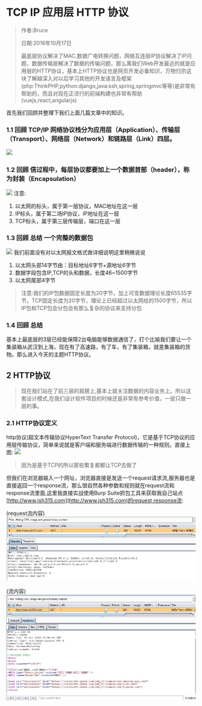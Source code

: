 # TCP IP 应用层 HTTP 协议


> 作者:Bruce
>
> 日期:2016年10月17日
>
> 最底层协议解决了MAC,数据广电转换问题，网络互连层IP协议解决了IP问题，数据传输层解决了数据的传输问题，那么离我们Web开发最近的就是应用层的HTTP协议，基本上HTTP协议也是网页开发必备知识，万物归宗这块了解越深入对以后学习其他的开发语言及框架(php:ThinkPHP,python:django,java:ssh,spring,springmvc等等)是非常有帮助的，而且对现在正流行的前端构建也非常有帮助(vuejs,react,angularjs)

首先我们回顾并整理下我们上面几篇文章中的知识。

### 1.1 回顾 TCP/IP 网络协议栈分为应用层（Application）、传输层（Transport）、网络层（Network）和链路层（Link）四层。
![](http://pic002.cnblogs.com/images/2012/467431/2012111621035424.jpg)

### 1.2 回顾 信过程中，每层协议都要加上一个数据首部（header），称为封装（Encapsulation）
![](http://image.beekka.com/blog/201205/bg2012052913.png)
注意:

1. 以太网的标头，属于第一层协议，MAC地址在这一层
2. IP标头，属于第二场IP协议，IP地址在这一层
3. TCP标头，属于第三层传输层，端口在这一层

### 1.3 回顾 总结 一个完整的数据包
![](http://pic002.cnblogs.com/images/2012/467431/2012111621050639.jpg)
我们前面没有对以太网报文格式做详细说明这里稍微说说

1.  以太网头部14字节由：目标地址6字节+源地址6字节
2.  数据字段包含IP,TCP的头和数据，长度46~1500字节
3.  以太网尾部4字节

>注意:我们的IP包数据固定长度为20字节，加上可变数据理论长度65535字节，TCP固定长度为20字节，理论上已经超过以太网给的1500字节，所以IP包和TCP包会分包会有那么复杂的协议来支持分包

### 1.4 回顾 总结
 基本上最底层的3层已经能保障2台电脑能够数据通信了，打个比喻我们要让一个集装箱从武汉到上海，现在有了高速路，有了车，有了集装箱，就差集装箱的货物。那么进入今天的主题HTTP协议。

## 2 HTTP协议
>现在我们站在了前三层的肩膀上,基本上就关注数据的内容业务上。所以这套设计模式,在我们设计软件项目的时候还是非常有参考价值，一层只做一层的事。

### 2.1 HTTP协议定义
http协议(超文本传输协议HyperText Transfer Protocol)，它是基于TCP协议的应用层传输协议，简单来说就是客户端和服务端进行数据传输的一种规则。直接上图:
![](http://www.ruanyifeng.com/blogimg/asset/2016/bg2016081901.jpg)
>因为是基于TCP的所以那些繁复都都让TCP去做了

但我们在浏览器输入一个网址，浏览器直接是发送一个request请求流,服务器也是直接返回一个response流，那么很自然各种参数和规则就在request流和response流里面,这里我直接实战使用Burp Suite抓包工具来获取我自己站点[http://www.jsh315.com](http://www.jsh315.com)的request,response流:

(request流内容)
![request](/assets/request.jpg)

(流内容)
![](/assets/response.jpg)
